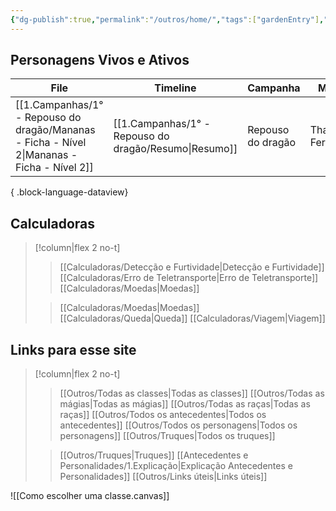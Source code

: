 ```yaml
---
{"dg-publish":true,"permalink":"/outros/home/","tags":["gardenEntry"],"created":"2024-07-23T08:29:11.000-03:00"}
---
```



## Personagens Vivos e Ativos
| File                                                                                           | Timeline                                                 | Campanha          | Mestre          | Inicio      |
| ---------------------------------------------------------------------------------------------- | -------------------------------------------------------- | ----------------- | --------------- | ----------- |
| [[1.Campanhas/1° - Repouso do dragão/Mananas - Ficha - Nível 2\|Mananas - Ficha - Nível 2]] | [[1.Campanhas/1° - Repouso do dragão/Resumo\|Resumo]] | Repouso do dragão | Thais Fernandes | 13/Jul/2024 |

{ .block-language-dataview}

## Calculadoras
> [!column|flex 2 no-t]
>> [[Calculadoras/Detecção e Furtividade\|Detecção e Furtividade]]
>> [[Calculadoras/Erro de Teletransporte\|Erro de Teletransporte]]
>>[[Calculadoras/Moedas\|Moedas]]
>
>> [[Calculadoras/Moedas\|Moedas]]
>> [[Calculadoras/Queda\|Queda]]
>> [[Calculadoras/Viagem\|Viagem]]

## Links para esse site
> [!column|flex 2 no-t]
>> [[Outros/Todas as classes\|Todas as classes]]
>> [[Outros/Todas as mágias\|Todas as mágias]]
>> [[Outros/Todas as raças\|Todas as raças]]
>> [[Outros/Todos os antecedentes\|Todos os antecedentes]]
>> [[Outros/Todos os personagens\|Todos os personagens]]
>> [[Outros/Truques\|Todos os truques]]
>
>> [[Outros/Truques\|Truques]]
>> [[Antecedentes e Personalidades/1.Explicação\|Explicação Antecedentes e Personalidades]]
>> [[Outros/Links úteis\|Links úteis]]

![[Como escolher uma classe.canvas]]
